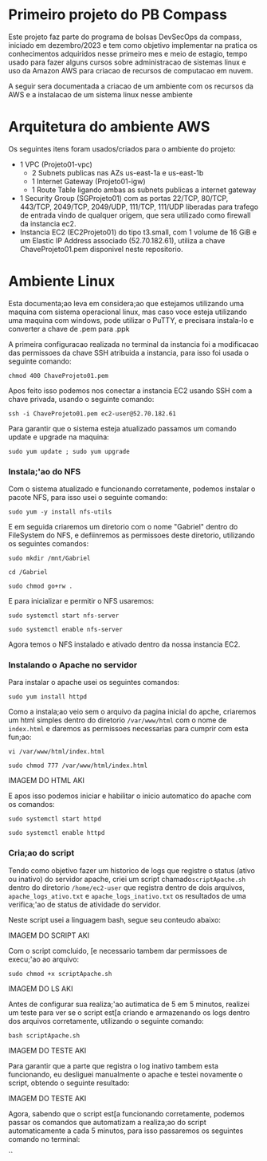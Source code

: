 # Primeiro projeto do PB Compass
Este projeto faz parte do programa de bolsas DevSecOps da compass, iniciado em dezembro/2023 e tem como objetivo implementar na pratica os conhecimentos adquiridos nesse primeiro mes e meio de estagio, tempo usado para fazer alguns cursos sobre administracao de sistemas linux e uso da Amazon AWS para criacao de recursos de computacao em nuvem.

A seguir sera documentada a criacao de um ambiente com os recursos da AWS e a instalacao de um sistema linux nesse ambiente

# Arquitetura do ambiente AWS
Os seguintes itens foram usados/criados para o ambiente do projeto:
- 1 VPC (Projeto01-vpc)
  - 2 Subnets publicas nas AZs us-east-1a e us-east-1b
  - 1 Internet Gateway (Projeto01-igw)
  - 1 Route Table ligando ambas as subnets publicas a internet gateway
- 1 Security Group (SGProjeto01) com as portas 22/TCP, 80/TCP, 443/TCP, 2049/TCP, 2049/UDP, 111/TCP, 111/UDP liberadas para trafego de entrada vindo de qualquer origem, que sera utilizado como firewall da instancia ec2.
- Instancia EC2 (EC2Projeto01) do tipo t3.small, com 1 volume de 16 GiB e um Elastic IP Address associado (52.70.182.61), utiliza a chave ChaveProjeto01.pem disponivel neste repositorio. 

# Ambiente Linux
Esta documenta;ao leva em considera;ao que estejamos utilizando uma maquina com sistema operacional linux, mas caso voce esteja utilizando uma maquina com windows, pode utilizar o PuTTY, e precisara instala-lo e converter a chave de .pem para .ppk 

A primeira configuracao realizada no terminal da instancia foi a modificacao das permissoes da chave SSH atribuida a instancia, para isso foi usada o seguinte comando:

`chmod 400 ChaveProjeto01.pem`

Apos feito isso podemos nos conectar a instancia EC2 usando SSH com a chave privada, usando o seguinte comando:

` ssh -i ChaveProjeto01.pem ec2-user@52.70.182.61 `

Para garantir que o sistema esteja atualizado passamos um comando update e upgrade na maquina:

`sudo yum update ; sudo yum upgrade`

### Instala;'ao do NFS

Com o sistema atualizado e funcionando corretamente, podemos instalar o pacote NFS, para isso usei o seguinte comando:

`sudo yum -y install nfs-utils`

E em seguida criaremos um diretorio com o nome "Gabriel" dentro do FileSystem do NFS, e defiinremos as permissoes deste diretorio, utilizando os seguintes comandos:

`sudo mkdir /mnt/Gabriel`

`cd /Gabriel`

`sudo chmod go+rw .`

E para inicializar e permitir o NFS usaremos:

`sudo systemctl start nfs-server`

`sudo systemctl enable nfs-server`

Agora temos o NFS instalado e ativado dentro da nossa instancia EC2.

### Instalando o Apache no servidor

Para instalar o apache usei os seguintes comandos:

`sudo yum install httpd`

Como a instala;ao veio sem o arquivo da pagina inicial do apche, criaremos um html simples dentro do diretorio `/var/www/html` com o nome de `index.html` e daremos as permissoes necessarias para cumprir com esta fun;ao:

`vi /var/www/html/index.html`

`sudo chmod 777 /var/www/html/index.html`

IMAGEM DO HTML AKI

E apos isso podemos iniciar e habilitar o inicio automatico do apache com os comandos:

`sudo systemctl start httpd`

`sudo systemctl enable httpd`

### Cria;ao do script

Tendo como objetivo fazer um historico de logs que registre o status (ativo ou inativo) do servidor apache, criei um script chamado`scriptApache.sh` dentro do diretorio `/home/ec2-user` que registra dentro de dois arquivos, `apache_logs_ativo.txt` e `apache_logs_inativo.txt` os resultados de uma verifica;'ao de status de atividade do servidor. 

Neste script usei a linguagem bash, segue seu conteudo abaixo:

IMAGEM DO SCRIPT AKI

Com o script comcluido, [e necessario tambem dar permissoes de execu;'ao ao arquivo:

`sudo chmod +x scriptApache.sh`

IMAGEM DO LS AKI

Antes de configurar sua realiza;'ao autimatica de 5 em 5 minutos, realizei um teste para ver se o script est[a criando e armazenando os logs dentro dos arquivos corretamente, utilizando o seguinte comando:

` bash scriptApache.sh `

IMAGEM DO TESTE AKI

Para garantir que a parte que registra o log inativo tambem esta funcionando, eu desliguei manualmente o apache e testei novamente o script, obtendo o seguinte resultado:

IMAGEM DO TESTE AKI

Agora, sabendo que o script est[a funcionando corretamente, podemos passar os comandos que automatizam a realiza;ao do script automaticamente a cada 5 minutos, para isso passaremos os seguintes comando no terminal:

``






